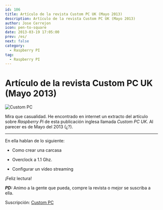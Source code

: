 ```yaml
---
id: 106
title: Artículo de la revista Custom PC UK (Mayo 2013)
description: Artículo de la revista Custom PC UK (Mayo 2013)
author: Jose Cerrejon
icon: pen-to-square
date: 2013-03-19 17:05:00
prev: /es/
next: false
category:
  - Raspberry PI
tag:
  - Raspberry PI
---
```


# Artículo de la revista Custom PC UK (Mayo 2013)

![Custom PC](/images/PCUK_0513.jpg)

Mira que casualidad. He encontrado en internet un extracto del artículo sobre *Raspberry Pi* de esta publicación inglesa llamada *Custom PC UK*. Al parecer es de Mayo del 2013 (¿?).

- - -
En ella hablan de lo siguiente:

* Como crear una carcasa

* Overclock a 1.1 Ghz.

* Configurar un vídeo streaming

¡Feliz lectura! 

***PD:*** Animo a la gente que pueda, compre la revista o mejor se suscriba a ella.

Suscripción: [Custom PC](http://gb.zinio.com/browse/publications/index.jsp?productId=500602138&sch=true)
